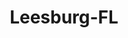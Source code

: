 ---
title: Leesburg-FL
slug: leesburg-fl
f_state:
- cms/state/florida.md
f_locations:
- cms/payday-loan/advance-america-1461.md
- cms/payday-loan/advance-america-1547.md
- cms/payday-loan/cash-money-7918.md
- cms/payday-loan/cash-one-payday-advance-8181.md
- cms/payday-loan/central-florida-cash-advanced-9612.md
- cms/payday-loan/checks-cashed-14507.md
- cms/payday-loan/fast-check-17864.md
- cms/payday-loan/first-america-cash-advance-18109.md
- cms/payday-loan/laser-sharp-printing-inc-20250.md
- cms/payday-loan/th-e-check-cashing-store-27377.md
updated-on: '2024-05-30T13:41:28.615Z'
created-on: '2024-05-30T13:41:28.615Z'
published-on: '2024-05-30T13:54:32.469Z'
f_city: Leesburg
layout: '[city].html'
tags: city
---